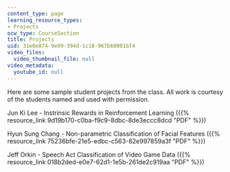 ```yaml
---
content_type: page
learning_resource_types:
- Projects
ocw_type: CourseSection
title: Projects
uid: 31e0e874-9e99-394d-1c18-967b60001bf4
video_files:
  video_thumbnail_file: null
video_metadata:
  youtube_id: null
---
```


Here are some sample student projects from the class. All work is courtesy of the students named and used with permission.

Jun Ki Lee - Instrinsic Rewards in Reinforcement Learning ({{% resource_link 9d19b170-c0ba-f9c9-8dbc-8de3eccc8dcd "PDF" %}})

Hyun Sung Chang - Non-parametric Classification of Facial Features ({{% resource_link 75236bfe-21e5-edbc-c563-82e997859a3f "PDF" %}})

Jeff Orkin - Speech Act Classification of Video Game Data ({{% resource_link 018b2ded-e0e7-62d1-1e5b-261de2c919aa "PDF" %}})